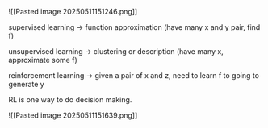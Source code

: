 ![[Pasted image 20250511151246.png]]

supervised learning -> function approximation (have many x and y pair, find f)

unsupervised learning -> clustering or description (have many x, approximate some f)

reinforcement learning -> given a pair of x and z, need to learn f to going to generate y

RL is one way to do decision making.

![[Pasted image 20250511151639.png]]